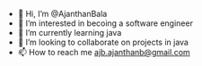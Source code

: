 - 👋 Hi, I’m @AjanthanBala
- 👀 I’m interested in becoing a software engineer
- 🌱 I’m currently learning java
- 💞️ I’m looking to collaborate on projects in java
- 📫 How to reach me ajb.ajanthanb@gmail.com

<!---
AjanthanBala/AjanthanBala is a ✨ special ✨ repository because its `README.md` (this file) appears on your GitHub profile.
You can click the Preview link to take a look at your changes.
--->
